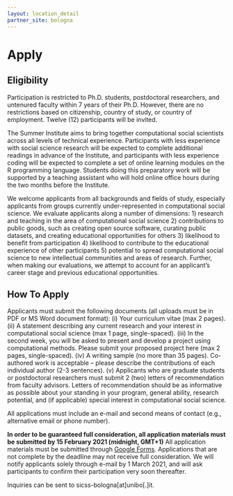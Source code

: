 ```yaml
---
layout: location_detail
partner_site: bologna
---
```


# Apply

## Eligibility

Participation is restricted to Ph.D. students, postdoctoral researchers, and untenured faculty within 7 years of their Ph.D. However, there are no restrictions based on citizenship, country of study, or country of employment. Twelve (12) participants will be invited.

The Summer Institute aims to bring together computational social scientists across all levels of technical experience. Participants with less experience with social science research will be expected to complete additional readings in advance of the Institute, and participants with less experience coding will be expected to complete a set of online learning modules on the R programming language. Students doing this preparatory work will be supported by a teaching assistant who will hold online office hours during the two months before the Institute.

We welcome applicants from all backgrounds and fields of study, especially applicants from groups currently under-represented in computational social science. We evaluate applicants along a number of dimensions: 1) research and teaching in the area of computational social science 2) contributions to public goods, such as creating open source software, curating public datasets, and creating educational opportunities for others 3) likelihood to benefit from participation 4) likelihood to contribute to the educational experience of other participants 5) potential to spread computational social science to new intellectual communities and areas of research. Further, when making our evaluations, we attempt to account for an applicant’s career stage and previous educational opportunities.

## How To Apply

Applicants must submit the following documents (all uploads must be in PDF or MS Word document format):
(i) Your curriculum vitae (max 2 pages). (ii) A statement describing any current research and your interest in computational social science (max 1 page, single-spaced). (iii) In the second week, you will be asked to present and develop a project using computational methods. Please submit your proposed project here (max 2 pages, single-spaced). (iv) A writing sample (no more than 35 pages). Co-authored work is acceptable – please describe the contributions of each individual author (2-3 sentences). (v) Applicants who are graduate students or postdoctoral researchers must submit 2 (two) letters of recommendation from faculty advisors. Letters of recommendation should be as informative as possible about your standing in your program, general ability, research potential, and (if applicable) special interest in computational social science. 

All applications must include an e-mail and second means of contact (e.g., alternative email or phone number). 

**In order to be guaranteed full consideration, all application materials must be submitted by 15 February 2021 (midnight, GMT+1)** All application materials must be submitted through [Google Forms](https://forms.gle/wAfCkSQKqbTcdNma7). Applications that are not complete by the deadline may not receive full consideration. We will notify applicants solely through e-mail by 1 March 2021, and will ask participants to confirm their participation very soon thereafter.

Inquiries can be sent to sicss-bologna[at]unibo[.]it.
